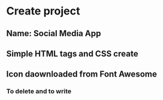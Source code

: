 # Create project

## Name: Social Media App
## Simple HTML tags and CSS create
## Icon daownloaded from Font Awesome
### To delete and to write

